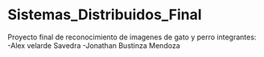 # Sistemas_Distribuidos_Final
Proyecto final de reconocimiento de imagenes de gato y perro
integrantes:
-Alex velarde Savedra
-Jonathan Bustinza  Mendoza 
